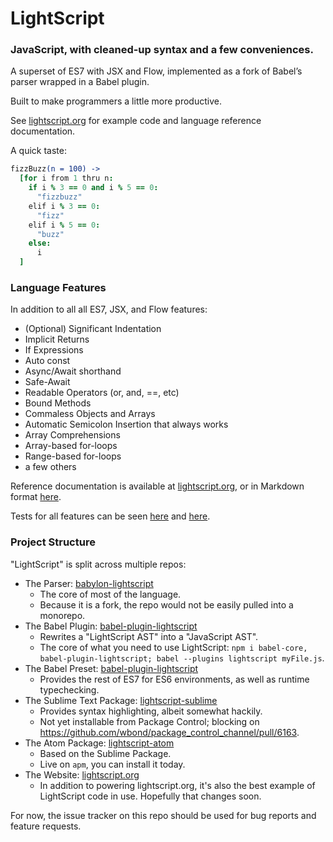 # LightScript

### JavaScript, with cleaned-up syntax and a few conveniences.

A superset of ES7 with JSX and Flow,
implemented as a fork of Babel’s parser wrapped in a Babel plugin.

Built to make programmers a little more productive.

See [lightscript.org](http://lightscript.org) for example code
and language reference documentation.

A quick taste:

```coffee
fizzBuzz(n = 100) ->
  [for i from 1 thru n:
    if i % 3 == 0 and i % 5 == 0:
      "fizzbuzz"
    elif i % 3 == 0:
      "fizz"
    elif i % 5 == 0:
      "buzz"
    else:
      i
  ]
```


### Language Features

In addition to all all ES7, JSX, and Flow features:

- (Optional) Significant Indentation
- Implicit Returns
- If Expressions
- Auto const
- Async/Await shorthand
- Safe-Await
- Readable Operators (or, and, ==, etc)
- Bound Methods
- Commaless Objects and Arrays
- Automatic Semicolon Insertion that always works
- Array Comprehensions
- Array-based for-loops
- Range-based for-loops
- a few others

Reference documentation is available at [lightscript.org](http://lightscript.org),
or in Markdown format [here](https://github.com/lightscript/lightscript.org/blob/master/pages/docs/docs.md).

Tests for all features can be seen
[here](https://github.com/lightscript/babylon-lightscript/tree/lightscript/test/fixtures/lightscript)
and [here](https://github.com/lightscript/babel-plugin-lightscript/tree/master/test/fixtures).


### Project Structure

"LightScript" is split across multiple repos:

- The Parser: [babylon-lightscript](https://github.com/lightscript/babylon-lightscript)
  - The core of most of the language.
  - Because it is a fork, the repo would not be easily pulled into a monorepo.
- The Babel Plugin: [babel-plugin-lightscript](https://github.com/lightscript/babel-plugin-lightscript)
  - Rewrites a "LightScript AST" into a "JavaScript AST".
  - The core of what you need to use LightScript:
    `npm i babel-core, babel-plugin-lightscript; babel --plugins lightscript myFile.js`.
- The Babel Preset: [babel-plugin-lightscript](https://github.com/lightscript/babel-plugin-lightscript)
  - Provides the rest of ES7 for ES6 environments, as well as runtime typechecking.
- The Sublime Text Package: [lightscript-sublime](https://github.com/lightscript/lightscript-sublime)
  - Provides syntax highlighting, albeit somewhat hackily.
  - Not yet installable from Package Control; blocking on https://github.com/wbond/package_control_channel/pull/6163.
- The Atom Package: [lightscript-atom](https://github.com/lightscript/lightscript-atom)
  - Based on the Sublime Package.
  - Live on `apm`, you can install it today.
- The Website: [lightscript.org](https://github.com/lightscript/lightscript.org)
  - In addition to powering lightscript.org, it's also the best example of LightScript code in use.
    Hopefully that changes soon.

For now, the issue tracker on this repo should be used for bug reports and feature requests.
